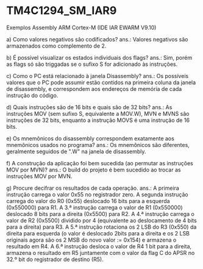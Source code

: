 # TM4C1294_SM_IAR9
Exemplos Assembly ARM Cortex-M (IDE IAR EWARM V9.10)

a) Como valores negativos são codificados?
ans.: Valores negativos são armazenados como complemento de 2.

b) É possível visualizar os estados individuais dos flags?
ans.: Sim, porém as flags só são triggadas se o sufixo S for adicionado às instruções.

c) Como o PC está relacionado à janela Disassembly?
ans.: Os possíveis valores que o PC pode assumir estão contidos na primeira coluna da janela de disassembly, e correspondem aos endereços de memória de cada instrução do código.

d) Quais instruções são de 16 bits e quais são de 32 bits?
ans.: As instruções MOV (sem sufixo S, equivalente a MOV.W), MVN e MVNS são instruções de 32 bits, enquanto a instrução MOVS é uma instrução de 16 bits.

e) Os mnemônicos do disassembly correspondem exatamente aos mnemônicos usados no programa?
ans.: Os mnemônicos são diferentes, geralmente seguidos de ".W" na janela de disassembly.

f) A construção da aplicação foi bem sucedida (ao permutar as instruções MOV por MVN)?
ans.: O build do projeto é bem sucedido ao trocar as instruções MOV por MVN.

g) Procure decifrar os resultados de cada operação.
ans.: A primeira instrução carrega o valor 0x55 no registrador zero. 
      A segunda instrução carrega do valor do R0 (0x55) deslocado 16 bits para a esquerda (0x550000) para R1.
      A 3.ª instrução carrega o valor de R1 (0x550000) deslocado 8 bits para a direita (0x5500) para R2.
      A 4.ª instrução carrega o valor de R2 (0x5500) dividido por 4 (equivalente ao deslocamento de 4 bits para a direita) para R3.
      A 5.ª instrução rotaciona os 2 LSB do R3 (0x550) da direita para esquerda (o valor é deslocado 2bits para a direita e os 2 LSB originais agora são os 2 MSB do novo valor := 0x154) e armazena o resultado em R4.
      A 6.ª instrução desloca o valor de R4 1 bit para a direita, armazena o resultado em R5 juntamente com o valor da flag C do APSR no 32.º bit do registrador de destino (R5).
